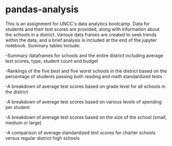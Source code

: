 # pandas-analysis

This is an assignment for UNCC's data analytics bootcamp. Data for students and their test scores are provided, along with information about the schools in a district. Various data frames are created to seek trends within the data, and a brief analysis is included at the end of the jupyter notebook. Summary tables include:

  -Summary dataframes for schools and the entire district including average test scores, type, student count and budget

  -Rankings of the five best and five worst schools in the district based on the percentage of students passing both reading and math standardized tests

  -A breakdown of average test scores based on grade level for all schools in the district

  -A breakdown of average test scores based on various levels of spending per student
  
  -A breakdown of average test scores based on the size of the school (small, medium or large)

  -A comparison of average standardized test scores for charter schools versus regular district high schools
